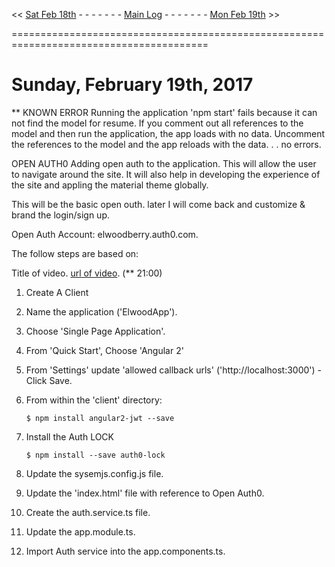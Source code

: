 
<< [Sat Feb 18th]() - - - - - - - [Main Log]() - - - - - - - [Mon Feb 19th]() >> 

========================================================================================  

# Sunday, February 19th, 2017 

** KNOWN ERROR
Running the application 'npm start' fails because it can not find the model for resume. If you comment out all references to the model and then run the application, the app loads with no data. Uncomment the references to the model and the app reloads with the data. . . no errors.



OPEN AUTH0
Adding open auth to the application. This will allow the user to navigate around the site. It will also help in developing the experience of the site and appling the material theme globally.

This will be the basic open outh. later I will come back and customize & brand the login/sign up.


Open Auth Account: elwoodberry.auth0.com. 

The follow steps are based on:  

Title of video. 
[url of video](). 
(** 21:00)

1. Create A Client  
2. Name the application ('ElwoodApp'). 
3. Choose 'Single Page Application'. 
4. From 'Quick Start', Choose 'Angular 2'
5. From 'Settings' update 'allowed callback urls' ('http://localhost:3000') - Click Save. 
6. From within the 'client' directory:   
   ```  
   $ npm install angular2-jwt --save  
   ```  

7. Install the Auth LOCK  
   ```  
   $ npm install --save auth0-lock  
   ``` 

8. Update the sysemjs.config.js file. 
9. Update the 'index.html' file with reference to Open Auth0. 
10. Create the auth.service.ts file. 
11. Update the app.module.ts. 
12. Import Auth service into the app.components.ts. 

